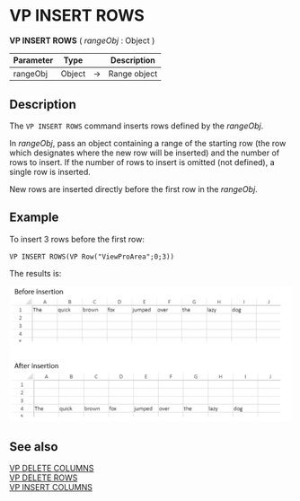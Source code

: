 # VP INSERT ROWS

<!-- REF #_method_.VP INSERT ROWS.Syntax -->
**VP INSERT ROWS** ( *rangeObj* : Object ) <!-- END REF -->

<!-- REF #_method_.VP INSERT ROWS.Params -->

|Parameter|Type||Description|
|---|---|---|---|
|rangeObj   |Object|->|Range object|<!-- END REF -->

## Description

The `VP INSERT ROWS` command <!-- REF #_method_.VP INSERT ROWS.Summary -->inserts rows defined by the *rangeObj*<!-- END REF -->.

In *rangeObj*, pass an object containing a range of the starting row (the row which designates where the new row will be inserted) and the number of rows to insert. If the number of rows to insert is omitted (not defined), a single row is inserted.

New rows are inserted directly before the first row in the *rangeObj*.

## Example

To insert 3 rows before the first row:

```4d
VP INSERT ROWS(VP Row("ViewProArea";0;3))
```

The results is:

![](../images/cmd_vpInsertRows.PNG)

## See also

[VP DELETE COLUMNS](VP%20DELETE%20COLUMNS.md)<br/>
[VP DELETE ROWS](VP%20DELETE%20ROWS.md)<br/>
[VP INSERT COLUMNS](VP%20INSERT%20COLUMNS.md)